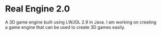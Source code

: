 # Real Engine 2.0
A 3D game engine built using LWJGL 2.9 in Java. I am working on creating a game engine that can be used to create 3D games easily. 
